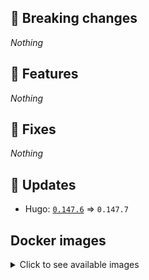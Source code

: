 ## :loudspeaker: Breaking changes

*Nothing*


## :tada: Features

*Nothing*


## :bug: Fixes

*Nothing*


## :heartbeat: Updates

* Hugo: [`0.147.6`](https://github.com/floryn90/docker-hugo/releases/tag/0.147.6) => `0.147.7`


## Docker images

<details>
<summary>Click to see available images</summary>

This release is available from Docker Hub as project `floryn90/hugo` with the following tags:

| Alias tags                   | Version specific tags                      |
| ---------------------------- | ------------------------------------------ |
| `busybox`, `latest`          | `0.147.7-busybox`, `0.147.7`                     |
| `busybox-ci`, `ci`           | `0.147.7-busybox-ci`, `0.147.7-ci`               |
| `busybox-onbuild`, `onbuild` | `0.147.7-busybox-onbuild`, `0.147.7-onbuild`     |
| `alpine`                     | `0.147.7-alpine`                              |
| `alpine-ci`                  | `0.147.7-alpine-ci`                           |
| `alpine-onbuild`             | `0.147.7-alpine-onbuild`                      |
| `asciidoctor`                | `0.147.7-asciidoctor`                         |
| `asciidoctor-ci`             | `0.147.7-asciidoctor-ci`                      |
| `asciidoctor-onbuild`        | `0.147.7-asciidoctor-onbuild`                 |
| `pandoc`                     | `0.147.7-pandoc`                              |
| `pandoc-ci`                  | `0.147.7-pandoc-ci`                           |
| `pandoc-onbuild`             | `0.147.7-pandoc-onbuild`                      |
| `ext-alpine`                 | `0.147.7-ext-alpine`                          |
| `ext-alpine-ci`              | `0.147.7-ext-alpine-ci`                       |
| `ext-alpine-onbuild`         | `0.147.7-ext-alpine-onbuild`                  |
| `ext-asciidoctor`            | `0.147.7-ext-asciidoctor`                     |
| `ext-asciidoctor-ci`         | `0.147.7-ext-asciidoctor-ci`                  |
| `ext-asciidoctor-onbuild`    | `0.147.7-ext-asciidoctor-onbuild`             |
| `ext-pandoc`                 | `0.147.7-ext-pandoc`                          |
| `ext-pandoc-ci`              | `0.147.7-ext-pandoc-ci`                       |
| `ext-pandoc-onbuild`         | `0.147.7-ext-pandoc-onbuild`                  |
| `debian`                     | `0.147.7-debian`                              |
| `debian-ci`                  | `0.147.7-debian-ci`                           |
| `debian-onbuild`             | `0.147.7-debian-onbuild`                      |
| `ext-debian`, `ext`, `latest-ext` | `0.147.7-ext-debian`, `0.147.7-ext`         |
| `ext-debian-ci`, `ext-ci`    | `0.147.7-ext-debian-ci`, `0.147.7-ext-ci`        |
| `ext-debian-onbuild`, `ext-onbuild` | `0.147.7-ext-debian-onbuild`, `0.147.7-ext-onbuild` |
| `ubuntu`                     | `0.147.7-ubuntu`                            |
| `ubuntu-ci`                  | `0.147.7-ubuntu-ci`                         |
| `ubuntu-onbuild`             | `0.147.7-ubuntu-onbuild`                    |
| `ext-ubuntu`                 | `0.147.7-ext-ubuntu`                        |
| `ext-ubuntu-ci`              | `0.147.7-ext-ubuntu-ci`                     |
| `ext-ubuntu-onbuild`         | `0.147.7-ext-ubuntu-onbuild`                |
</details>